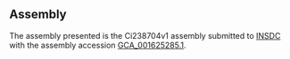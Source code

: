 

Assembly
--------

The assembly presented is the Ci238704v1 assembly submitted to
[INSDC](http://www.insdc.org) with the assembly accession
[GCA\_001625285.1](http://www.ebi.ac.uk/ena/data/view/GCA_001625285.1).
